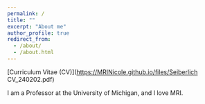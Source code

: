 ```yaml
---
permalink: /
title: ""
excerpt: "About me"
author_profile: true
redirect_from: 
  - /about/
  - /about.html
---
```


[Curriculum Vitae (CV)](https://MRINicole.github.io/files/Seiberlich CV_240202.pdf)

I am a Professor at the University of Michigan, and I love MRI.
